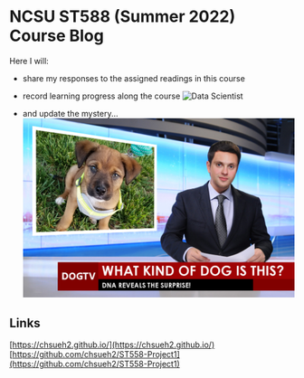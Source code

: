 # NCSU ST588 (Summer 2022) Course Blog

Here I will:
- share my responses to the assigned readings in this course
- record learning progress along the course
![Data Scientist](https://i.redd.it/p6va3hrtmvr71.jpg)

- and update the mystery...
![GoGo PRO](./images/GoGo-PRO.jpg)

## Links
[https://chsueh2.github.io/](https://chsueh2.github.io/)<br>
[https://github.com/chsueh2/ST558-Project1](https://github.com/chsueh2/ST558-Project1)
